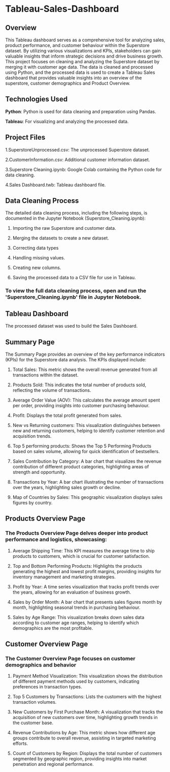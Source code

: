 # Tableau-Sales-Dashboard

## Overview

This Tableau dashboard serves as a comprehensive tool for analyzing sales, product performance, and customer behaviour within the Superstore dataset. By utilizing various visualizations and KPIs, stakeholders can gain valuable insights that inform strategic decisions and drive business growth.
This project focuses on cleaning and analyzing the Superstore dataset by merging it with customer age data. The data is cleaned and processed using Python, and the processed data is used to create a Tableau Sales dashboard that provides valuable insights into an overview of the superstore, customer demographics and Product Overview.


## Technologies Used


**Python**: Python is used for data cleaning and preparation using Pandas.

**Tableau**: For visualizing and analyzing the processed data.



## Project Files



1.SuperstoreUnprocessed.csv: The unprocessed Superstore dataset.

2.CustomerInformation.csv: Additional customer information dataset.

3.Superstore Cleaning.ipynb: Google Colab containing the Python code for data cleaning.

4.Sales Dashboard.twb: Tableau dashboard file.


## Data Cleaning Process

The detailed data cleaning process, including the following steps, is documented in the Jupyter Notebook (Superstore_Cleaning.ipynb):

1. Importing the raw Superstore and customer data.

2. Merging the datasets to create a new dataset.

3. Correcting data types 

4. Handling missing values.

5. Creating new columns.

6. Saving the processed data to a CSV file for use in Tableau.


### To view the full data cleaning process, open and run the 'Superstore_Cleaning.ipynb' file in Jupyter Notebook.

## Tableau Dashboard

The processed dataset was used to build the Sales Dashboard.

## Summary Page
The Summary Page provides an overview of the key performance indicators (KPIs) for the Superstore data analysis. The KPIs displayed include:



1. Total Sales: This metric shows the overall revenue generated from all transactions within the dataset.


2. Products Sold: This indicates the total number of products sold, reflecting the volume of transactions.


3. Average Order Value (AOV): This calculates the average amount spent per order, providing insights into customer purchasing behaviour.

4. Profit: Displays the total profit generated from sales.
   

5. New vs Returning customers: This visualization distinguishes between new and returning customers, helping to identify customer retention and acquisition trends.

6. Top 5 performing products: Shows the Top 5 Performing Products based on sales volume, allowing for quick identification of bestsellers.

7. Sales Contribution by Category: A bar chart that visualizes the revenue contribution of different product categories, highlighting areas of strength and opportunity.

8. Transactions by Year: A bar chart illustrating the number of transactions over the years, highlighting sales growth or decline.

9. Map of Countries by Sales: This geographic visualization displays sales figures by country.


## Products Overview Page


### The Products Overview Page delves deeper into product performance and logistics, showcasing:



1. Average Shipping Time: This KPI measures the average time to ship products to customers, which is crucial for customer satisfaction.



2. Top and Bottom Performing Products: Highlights the products generating the highest and lowest profit margins, providing insights for inventory management and marketing strategies.



3. Profit by Year: A time series visualization that tracks profit trends over the years, allowing for an evaluation of business growth.



4. Sales by Order Month: A bar chart that presents sales figures month by month, highlighting seasonal trends in purchasing behaviour.



5. Sales by Age Range: This visualization breaks down sales data according to customer age ranges, helping to identify which demographics are the most profitable.



## Customer Overview Page


### The Customer Overview Page focuses on customer demographics and behavior




1. Payment Method Visualization: This visualization shows the distribution of different payment methods used by customers, indicating preferences in transaction types.


3. Top 5 Customers by Transactions: Lists the customers with the highest transaction volumes.



4. New Customers by First Purchase Month: A visualization that tracks the acquisition of new customers over time, highlighting growth trends in the customer base.



5. Revenue Contributions by Age: This metric shows how different age groups contribute to overall revenue, assisting in targeted marketing efforts.



6. Count of Customers by Region: Displays the total number of customers segmented by geographic region, providing insights into market penetration and regional performance.




